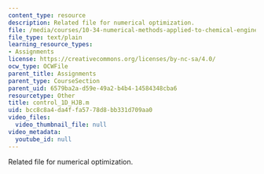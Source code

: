 ```yaml
---
content_type: resource
description: Related file for numerical optimization.
file: /media/courses/10-34-numerical-methods-applied-to-chemical-engineering-fall-2005/bcc8c8a4da4ffa5778d8bb331d709aa0_control_1D_HJB.m
file_type: text/plain
learning_resource_types:
- Assignments
license: https://creativecommons.org/licenses/by-nc-sa/4.0/
ocw_type: OCWFile
parent_title: Assignments
parent_type: CourseSection
parent_uid: 6579ba2a-d59e-49a2-b4b4-14584348cba6
resourcetype: Other
title: control_1D_HJB.m
uid: bcc8c8a4-da4f-fa57-78d8-bb331d709aa0
video_files:
  video_thumbnail_file: null
video_metadata:
  youtube_id: null
---
```

Related file for numerical optimization.